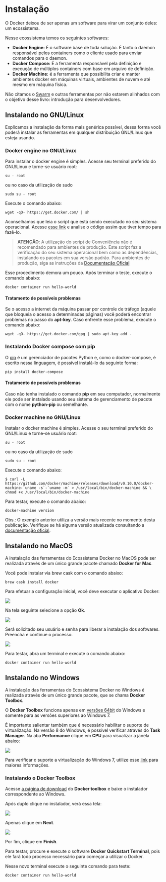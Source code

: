 # Instalação

O Docker deixou de ser apenas um software para virar um conjunto deles: um ecossistema.

Nesse ecossistema temos os seguintes softwares:

* **Docker Engine:** É o software base de toda solução. É tanto o daemon responsável pelos containers como o cliente usado para enviar comandos para o daemon.
* **Docker Compose:** É a ferramenta responsável pela definição e execução de múltiplos containers com base em arquivo de definição.
* **Docker Machine:** é a ferramenta que possibilita criar e manter ambientes docker em máquinas virtuais, ambientes de nuvem e até mesmo em máquina física.

Não citamos o [Swarm](https://docs.docker.com/swarm/overview/) e outras ferramentas por não estarem alinhados com o objetivo desse livro: introdução para desenvolvedores.

## Instalando no GNU/Linux

Explicamos a instalação da forma mais genérica possível, dessa forma você poderá instalar as ferramentas em qualquer distribuição GNU/Linux que esteja usando.

### Docker engine no GNU/Linux

Para instalar o docker engine é simples. Acesse seu terminal preferido do GNU/Linux e torne-se usuário root:

```
su - root
```
ou no caso da utilização de sudo

```
sudo su - root
```

Execute o comando abaixo:

```
wget -qO- https://get.docker.com/ | sh
```
Aconselhamos que leia o script que está sendo executado no seu sistema operacional. Acesse [esse link](https://get.docker.com/) e analise o código assim que tiver tempo para fazê-lo.

> **ATENÇÃO**: A utilização do script de Conveniência não é recomendado para ambientes de produção. Este script faz a verificação do seu sistema operacional bem como as dependências, instalando os pacotes em sua versão padrão. Para ambientes de produção, siga as instruções da [Documentação Oficial](https://docs.docker.com/get-docker/)

Esse procedimento demora um pouco. Após terminar o teste, execute o comando abaixo:

```
docker container run hello-world
```

#### Tratamento de possíveis problemas

Se o acesso a internet da máquina passar por controle de tráfego (aquele que bloqueia o acesso a determinadas páginas) você poderá encontrar problemas no passo do **apt-key**. Caso enfrente esse problema, execute o comando abaixo:

```
wget -qO- https://get.docker.com/gpg | sudo apt-key add -
```

### Instalando Docker compose com pip

O [pip](https://en.wikipedia.org/wiki/Pip_(package_manager)) é um gerenciador de pacotes Python e, como o docker-compose, é escrito nessa linguagem, é possível instalá-lo da seguinte forma:

```
pip install docker-compose
```

#### Tratamento de possíveis problemas

Caso não tenha instalado o comando **pip** em seu computador, normalmente ele pode ser instalado usando
seu sistema de gerenciamento de pacote com o nome **python-pip** ou semelhante.

### Docker machine no GNU/Linux

Instalar o docker machine é simples. Acesse o seu terminal preferido do GNU/Linux e torne-se usuário root:

```
su - root
```
ou no caso da utilização de sudo

```
sudo su - root
```

Execute o comando abaixo:

```
$ curl -L https://github.com/docker/machine/releases/download/v0.10.0/docker-machine-`uname -s`-`uname -m` > /usr/local/bin/docker-machine && \
chmod +x /usr/local/bin/docker-machine
```
Para testar, execute o comando abaixo:

```
docker-machine version
```

Obs.: O exemplo anterior utiliza a versão mais recente no momento desta publicação. Verifique se há alguma versão atualizada consultando a [documentação oficial](https://docs.docker.com/machine/install-machine/).

## Instalando no MacOS

A instalação das ferramentas do Ecossistema Docker no MacOS pode ser realizada através de um único grande pacote chamado **Docker for Mac**.

Você pode instalar via brew cask com o comando abaixo:

```
brew cask install docker
```

Para efetuar a configuração inicial, você deve executar o aplicativo Docker:

![](images/mac1.png)

Na tela seguinte selecione a opção **Ok**.

![](images/mac2.png)

Será solicitado seu usuário e senha para liberar a instalação dos softwares. Preencha e continue o processo.

![](images/mac3.png)

Para testar, abra um terminal e execute o comando abaixo:

```
docker container run hello-world
```

## Instalando no Windows

A instalação das ferramentas do Ecossistema Docker no Windows é realizada através de um único grande pacote, que se chama **Docker Toolbox**.

O **Docker Toolbox** funciona apenas em [versões 64bit](https://support.microsoft.com/en-us/kb/827218) do Windows e somente para as versões superiores ao Windows 7.

É importante salientar também que é necessário habilitar o suporte de virtualização. Na versão 8 do Windows, é possível verificar através do **Task Manager**. Na aba **Performance** clique em **CPU** para visualizar a janela abaixo:

![](images/windows1.png)

Para verificar o suporte a virtualização do Windows 7, utilize esse [link](http://www.microsoft.com/en-us/download/details.aspx?id=592) para maiores informações.

### Instalando o Docker Toolbox

Acesse [a página de download](https://www.docker.com/products/docker-toolbox) do **Docker toolbox** e baixe o instalador correspondente ao Windows.

Após duplo clique no instalador, verá essa tela:

![](images/windows2.png)

Apenas clique em **Next**.

![](images/windows3.png)

Por fim, clique em **Finish**.

Para testar, procure e execute o software **Docker Quickstart Terminal**, pois ele fará todo processo necessário para começar a utilizar o Docker.

Nesse novo terminal execute o seguinte comando para teste:

```
docker container run hello-world
```
